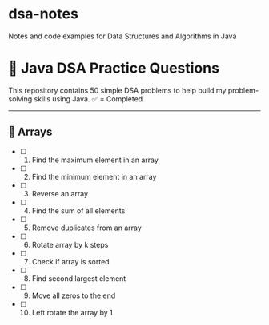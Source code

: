 # dsa-notes
Notes and code examples for Data Structures and Algorithms in Java

# 📘 Java DSA Practice Questions

This repository contains 50 simple DSA problems to help build my problem-solving skills using Java. ✅ = Completed

---

## 🧮 Arrays
- [ ] 1. Find the maximum element in an array
- [ ] 2. Find the minimum element in an array
- [ ] 3. Reverse an array
- [ ] 4. Find the sum of all elements
- [ ] 5. Remove duplicates from an array
- [ ] 6. Rotate array by k steps
- [ ] 7. Check if array is sorted
- [ ] 8. Find second largest element
- [ ] 9. Move all zeros to the end
- [ ] 10. Left rotate the array by 1

